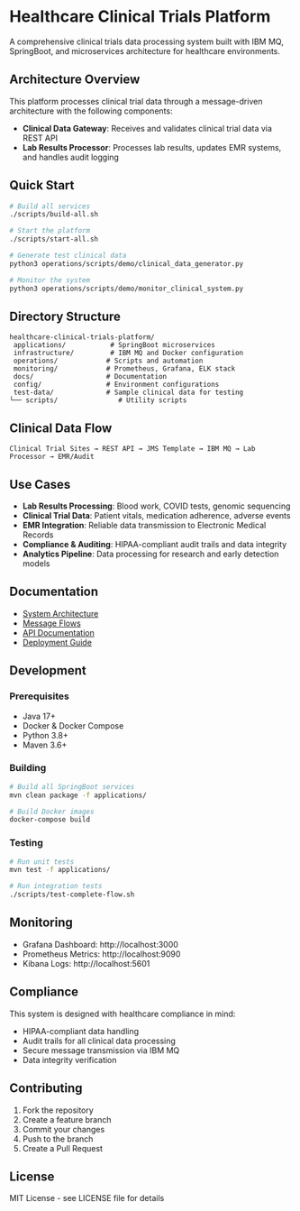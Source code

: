 # Healthcare Clinical Trials Platform

A comprehensive clinical trials data processing system built with IBM MQ, SpringBoot, and microservices architecture for healthcare environments.

## Architecture Overview

This platform processes clinical trial data through a message-driven architecture with the following components:

- **Clinical Data Gateway**: Receives and validates clinical trial data via REST API
- **Lab Results Processor**: Processes lab results, updates EMR systems, and handles audit logging

## Quick Start

```bash
# Build all services
./scripts/build-all.sh

# Start the platform
./scripts/start-all.sh

# Generate test clinical data
python3 operations/scripts/demo/clinical_data_generator.py

# Monitor the system
python3 operations/scripts/demo/monitor_clinical_system.py
```

## Directory Structure

```
healthcare-clinical-trials-platform/
 applications/           # SpringBoot microservices
 infrastructure/         # IBM MQ and Docker configuration
 operations/            # Scripts and automation
 monitoring/            # Prometheus, Grafana, ELK stack
 docs/                  # Documentation
 config/                # Environment configurations
 test-data/             # Sample clinical data for testing
└── scripts/               # Utility scripts
```

## Clinical Data Flow

```
Clinical Trial Sites → REST API → JMS Template → IBM MQ → Lab Processor → EMR/Audit
```

## Use Cases

- **Lab Results Processing**: Blood work, COVID tests, genomic sequencing
- **Clinical Trial Data**: Patient vitals, medication adherence, adverse events
- **EMR Integration**: Reliable data transmission to Electronic Medical Records
- **Compliance & Auditing**: HIPAA-compliant audit trails and data integrity
- **Analytics Pipeline**: Data processing for research and early detection models

## Documentation

- [System Architecture](docs/architecture/system-overview.md)
- [Message Flows](docs/architecture/message-flows.md)
- [API Documentation](docs/api/)
- [Deployment Guide](docs/deployment/)

## Development

### Prerequisites

- Java 17+
- Docker & Docker Compose
- Python 3.8+
- Maven 3.6+

### Building

```bash
# Build all SpringBoot services
mvn clean package -f applications/

# Build Docker images
docker-compose build
```

### Testing

```bash
# Run unit tests
mvn test -f applications/

# Run integration tests
./scripts/test-complete-flow.sh
```

## Monitoring

- Grafana Dashboard: http://localhost:3000
- Prometheus Metrics: http://localhost:9090
- Kibana Logs: http://localhost:5601

## Compliance

This system is designed with healthcare compliance in mind:
- HIPAA-compliant data handling
- Audit trails for all clinical data processing
- Secure message transmission via IBM MQ
- Data integrity verification

## Contributing

1. Fork the repository
2. Create a feature branch
3. Commit your changes
4. Push to the branch
5. Create a Pull Request

## License

MIT License - see LICENSE file for details
